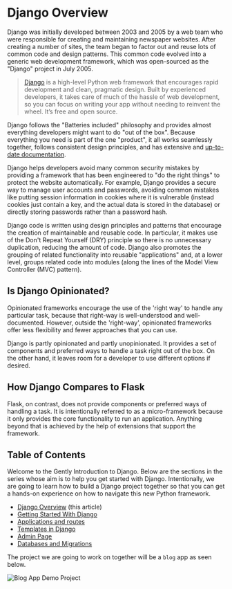 # Django Overview

Django was initially developed between 2003 and 2005 by a web team who were responsible for creating and maintaining newspaper websites. After creating a number of sites, the team began to factor out and reuse lots of common code and design patterns. This common code evolved into a generic web development framework, which was open-sourced as the "Django" project in July 2005.

> [Django](https://www.djangoproject.com/) is a high-level Python web framework that encourages rapid development and clean, pragmatic design. Built by experienced developers, it takes care of much of the hassle of web development, so you can focus on writing your app without needing to reinvent the wheel. It’s free and open source.

Django follows the "Batteries included" philosophy and provides almost everything developers might want to do "out of the box". Because everything you need is part of the one "product", it all works seamlessly together, follows consistent design principles, and has extensive and [up-to-date documentation](https://docs.djangoproject.com/en/4.1/).

Django helps developers avoid many common security mistakes by providing a framework that has been engineered to "do the right things" to protect the website automatically. For example, Django provides a secure way to manage user accounts and passwords, avoiding common mistakes like putting session information in cookies where it is vulnerable (instead cookies just contain a key, and the actual data is stored in the database) or directly storing passwords rather than a password hash.

Django code is written using design principles and patterns that encourage the creation of maintainable and reusable code. In particular, it makes use of the Don't Repeat Yourself (DRY) principle so there is no unnecessary duplication, reducing the amount of code. Django also promotes the grouping of related functionality into reusable "applications" and, at a lower level, groups related code into modules (along the lines of the Model View Controller (MVC) pattern).

## Is Django Opinionated?

Opinionated frameworks encourage the use of the 'right way' to handle any particular task, because that right-way is well-understood and well-documented. However, outside the 'right-way', opinionated frameworks offer less flexibility and fewer approaches that you can use.

Django is partly opinionated and partly unopinionated. It provides a set of components and preferred ways to handle a task right out of the box. On the other hand, it leaves room for a developer to use different options if desired.

## How Django Compares to Flask

Flask, on contrast, does not provide components or preferred ways of handling a task. It is intentionally referred to as a micro-framework because it only provides the core functionality to run an application. Anything beyond that is achieved by the help of extensions that support the framework.

## Table of Contents

Welcome to the Gently Introduction to Django. Below are the sections in the series whose aim is to help you get started with Django. Intentionally, we are going to learn how to build a Django project together so that you can get a hands-on experience on how to navigate this new Python framework.

- [Django Overview](01_getting_started.md) (this article)
- [Getting Started With Django](01_getting_started.md)
- [Applications and routes](02_applications_and_routes.md)
- [Templates in Django](03_templates.md)
- [Admin Page](04_admin_page.md)
- [Databases and Migrations](05_database_and_migrations.md) 

The project we are going to work on together will be a `blog` app as seen below.

![Blog App Demo Project](/02_django/images/demo_blog_app.png)
